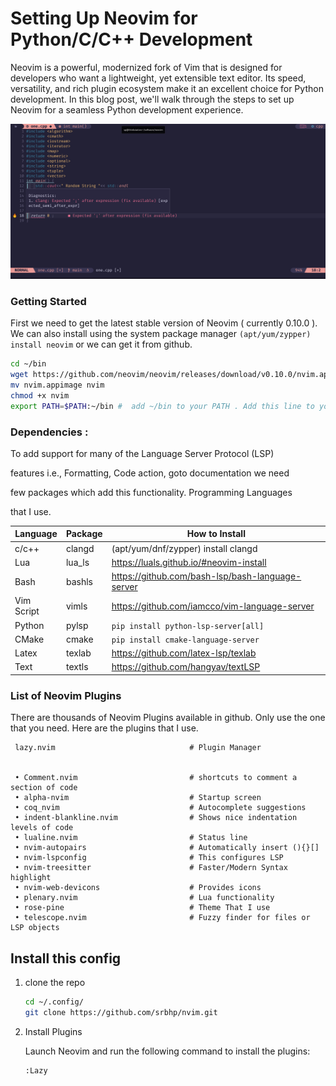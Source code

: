 # Setting Up Neovim for Python/C/C++ Development
Neovim is a powerful, modernized fork of Vim that is designed for developers who want a lightweight, yet extensible text editor. Its speed, versatility, and rich plugin ecosystem make it an excellent choice for Python development. In this blog post, we'll walk through the steps to set up Neovim for a seamless Python development experience.


 ![Screenshots](nvim.png)


### Getting Started

First we need to get the latest stable version of Neovim ( currently 0.10.0 ). We can 
also install using the system package manager `(apt/yum/zypper) install neovim` or
we can get it from github.

```bash
cd ~/bin
wget https://github.com/neovim/neovim/releases/download/v0.10.0/nvim.appimage
mv nvim.appimage nvim
chmod +x nvim
export PATH=$PATH:~/bin #  add ~/bin to your PATH . Add this line to your ~/.bashrc 
```

### Dependencies : 

To add support for many of the Language Server Protocol (LSP)

features i.e., Formatting, Code action, goto documentation we need 

few packages which add this functionality. Programming Languages 

that I use.

| Language  | Package | How to Install |
| ---------- | ------- | --------------- |
| c/c++  	|	clangd| (apt/yum/dnf/zypper) install clangd| 
| Lua    	|	lua_ls|https://luals.github.io/#neovim-install | 
| Bash   	|	bashls|https://github.com/bash-lsp/bash-language-server | 
| Vim Script|  vimls|https://github.com/iamcco/vim-language-server |
| Python	|	pylsp |`pip install python-lsp-server[all]`|
| CMake     | 	cmake| `pip install cmake-language-server` |
| Latex | 	    texlab|https://github.com/latex-lsp/texlab| 
| Text  |	    textls|https://github.com/hangyav/textLSP| 

###  List of Neovim Plugins

There are thousands of Neovim Plugins available  in github. Only use 
the one that you need. Here are the plugins that I use. 

     lazy.nvim                              # Plugin Manager


     • Comment.nvim                         # shortcuts to comment a section of code
     • alpha-nvim                           # Startup screen
     • coq_nvim                             # Autocomplete suggestions
     • indent-blankline.nvim                # Shows nice indentation levels of code 
     • lualine.nvim                         # Status line
     • nvim-autopairs                       # Automatically insert (){}[] 
     • nvim-lspconfig                       # This configures LSP
     • nvim-treesitter                      # Faster/Modern Syntax highlight
     • nvim-web-devicons                    # Provides icons 
     • plenary.nvim                         # Lua functionality
     • rose-pine                            # Theme That I use
     • telescope.nvim                       # Fuzzy finder for files or LSP objects

## Install this config

 1. clone the repo
    ```bash
    cd ~/.config/
    git clone https://github.com/srbhp/nvim.git
    ```
 
 2. Install Plugins

    Launch Neovim and run the following command to install the plugins:
    ```vim
    :Lazy
    ```
